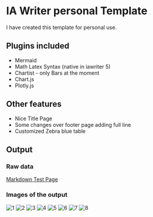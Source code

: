 # IA Writer personal Template
I have created this template for personal use.

## Plugins included
- Mermaid
- Math Latex Syntax (native in iawriter 5)
- Chartist - only Bars at the moment
- Chart.js
- Plotly.js

## Other features
- Nice Title Page
- Some changes over footer page adding full line
- Customized Zebra blue table


## Output

### Raw data
[Markdown Test Page](https://raw.githubusercontent.com/f1se4/fiser_iatemplate/master/test.md)

### Images of the output
![1](test-1.jpg)
![2](test-2.jpg)
![3](test-3.jpg)
![4](test-4.jpg)
![5](test-5.jpg)
![6](test-6.jpg)
![7](test-7.jpg)
![8](test-8.jpg)


